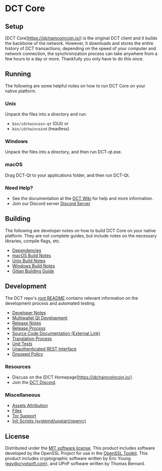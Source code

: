 DCT Core
=============

Setup
---------------------
[DCT Core]https://idchaincoincoin.io/) is the original DCT client and it builds the backbone of the network. However, it downloads and stores the entire history of DCT transactions; depending on the speed of your computer and network connection, the synchronization process can take anywhere from a few hours to a day or more. Thankfully you only have to do this once.

Running
---------------------
The following are some helpful notes on how to run DCT Core on your native platform.

### Unix

Unpack the files into a directory and run:

- `bin/idchaincoin-qt` (GUI) or
- `bin/idchaincoind` (headless)

### Windows

Unpack the files into a directory, and then run DCT-qt.exe.

### macOS

Drag DCT-Qt to your applications folder, and then run DCT-Qt.

### Need Help?

* See the documentation at the [DCT Wiki](https://github.com/idchaincoin/DCT.git)
for help and more information.
* Join our Discord server [Discord Server](https://discord.com/invite/Z3ghAYdgD2)

Building
---------------------
The following are developer notes on how to build DCT Core on your native platform. They are not complete guides, but include notes on the necessary libraries, compile flags, etc.

- [Dependencies](dependencies.md)
- [macOS Build Notes](build-osx.md)
- [Unix Build Notes](build-unix.md)
- [Windows Build Notes](build-windows.md)
- [Gitian Building Guide](gitian-building.md)

Development
---------------------
The DCT repo's [root README](/README.md) contains relevant information on the development process and automated testing.

- [Developer Notes](developer-notes.md)
- [Multiwallet Qt Development](multiwallet-qt.md)
- [Release Notes](release-notes.md)
- [Release Process](release-process.md)
- [Source Code Documentation (External Link)](https://github.com/idchaincoin/DCT.git)
- [Translation Process](translation_process.md)
- [Unit Tests](unit-tests.md)
- [Unauthenticated REST Interface](REST-interface.md)
- [Dnsseed Policy](dnsseed-policy.md)

### Resources
* Discuss on the [DCT Homepage]https://idchaincoincoin.io/).
* Join the [DCT Discord](https://discord.com/invite/Z3ghAYdgD2).

### Miscellaneous
- [Assets Attribution](assets-attribution.md)
- [Files](files.md)
- [Tor Support](tor.md)
- [Init Scripts (systemd/upstart/openrc)](init.md)

License
---------------------
Distributed under the [MIT software license](/COPYING).
This product includes software developed by the OpenSSL Project for use in the [OpenSSL Toolkit](https://www.openssl.org/). This product includes
cryptographic software written by Eric Young ([eay@cryptsoft.com](mailto:eay@cryptsoft.com)), and UPnP software written by Thomas Bernard.
